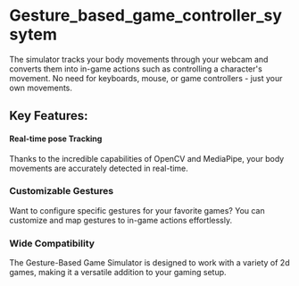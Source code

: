 # Gesture_based_game_controller_sysytem
The simulator tracks your body movements through your webcam and converts them into in-game actions such as controlling a character's movement. No need for keyboards, mouse, or game controllers - just your own movements.
## Key Features:
#### Real-time pose Tracking
Thanks to the incredible capabilities of OpenCV and MediaPipe, your body movements are accurately detected in real-time.

### Customizable Gestures
Want to configure specific gestures for your favorite games? You can customize and map gestures to in-game actions effortlessly.

### Wide Compatibility
The Gesture-Based Game Simulator is designed to work with a variety of 2d games, making it a versatile addition to your gaming setup.

















